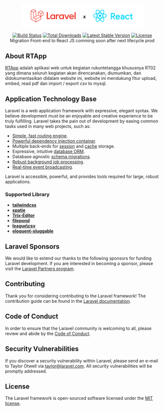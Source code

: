 <p align="center"><a href="https://laravel.com" target="_blank"><img src="./public/assets/laravel_react.png" width="400" alt="Laravel Logo"></a></p>

<p align="center">
<a href="https://github.com/laravel/framework/actions"><img src="https://github.com/laravel/framework/workflows/tests/badge.svg" alt="Build Status"></a>
<a href="https://packagist.org/packages/laravel/framework"><img src="https://img.shields.io/packagist/dt/laravel/framework" alt="Total Downloads"></a>
<a href="https://packagist.org/packages/laravel/framework"><img src="https://img.shields.io/packagist/v/laravel/framework" alt="Latest Stable Version"></a>
<a href="https://packagist.org/packages/laravel/framework"><img src="https://img.shields.io/packagist/l/laravel/framework" alt="License"></a> <br>
Migration Front-end to React JS comming soon after next lifecycle prod
</p>


## About RTApp
[RTApp](rt002.free.nf) adalah aplikasi web untuk kegiatan rukuntetangga khususnya RT02 yang dimana seluruh kegiatan akan direncanakan, diumumkan, dan didokumentasikan didalam website ini, website ini mendukung fitur upload, embed, read pdf dan import / export csv to mysql.

## Application Technology Base
Laravel is a web application framework with expressive, elegant syntax. We believe development must be an enjoyable and creative experience to be truly fulfilling. Laravel takes the pain out of development by easing common tasks used in many web projects, such as:

- [Simple, fast routing engine](https://laravel.com/docs/routing).
- [Powerful dependency injection container](https://laravel.com/docs/container).
- Multiple back-ends for [session](https://laravel.com/docs/session) and [cache](https://laravel.com/docs/cache) storage.
- Expressive, intuitive [database ORM](https://laravel.com/docs/eloquent).
- Database agnostic [schema migrations](https://laravel.com/docs/migrations).
- [Robust background job processing](https://laravel.com/docs/queues).
- [Real-time event broadcasting](https://laravel.com/docs/broadcasting).

Laravel is accessible, powerful, and provides tools required for large, robust applications.

### Supported Library

- **[tailwindcss](https://tailwindcss.com/)**
- **[spatie](https://spatie.be/docs/laravel-permission/v6/installation-laravel)**
- **[Trix-Editor](https://github.com/basecamp/trix)**
- **[filepond](https://pqina.nl/filepond/#multi-file-code)**
- **[league\csv](https://csv.thephpleague.com/)**
- **[eloquent-sluggable](https://github.com/cviebrock/eloquent-sluggable)**

## Laravel Sponsors

We would like to extend our thanks to the following sponsors for funding Laravel development. If you are interested in becoming a sponsor, please visit the [Laravel Partners program](https://partners.laravel.com).

## Contributing

Thank you for considering contributing to the Laravel framework! The contribution guide can be found in the [Laravel documentation](https://laravel.com/docs/contributions).

## Code of Conduct

In order to ensure that the Laravel community is welcoming to all, please review and abide by the [Code of Conduct](https://laravel.com/docs/contributions#code-of-conduct).

## Security Vulnerabilities

If you discover a security vulnerability within Laravel, please send an e-mail to Taylor Otwell via [taylor@laravel.com](mailto:taylor@laravel.com). All security vulnerabilities will be promptly addressed.

## License

The Laravel framework is open-sourced software licensed under the [MIT license](https://opensource.org/licenses/MIT).
